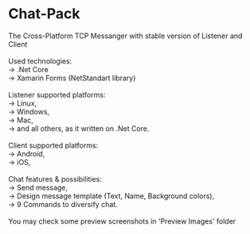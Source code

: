 # Chat-Pack
The Cross-Platform TCP Messanger with stable version of Listener and Client<br />
<br />
Used technologies:<br />
-> .Net Core<br />
-> Xamarin Forms (NetStandart library)<br />
<br />
Listener supported platforms: <br />
-> Linux,<br />
-> Windows,<br />
-> Mac,<br />
-> and all others, as it written on .Net Core.<br />
<br />
Client supported platforms:<br />
-> Android,<br />
-> iOS,<br />
<br />
Chat features & possibilities:<br />
-> Send message,<br />
-> Design message template (Text, Name, Background colors),<br />
-> 9 Commands to diversify chat.<br />
<br />
You may check some preview screenshots in 'Preview Images' folder
